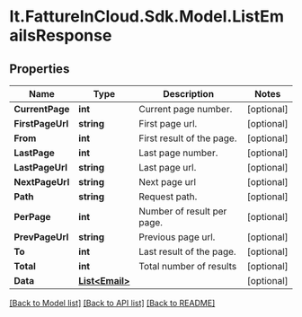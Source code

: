 # It.FattureInCloud.Sdk.Model.ListEmailsResponse

## Properties

Name | Type | Description | Notes
------------ | ------------- | ------------- | -------------
**CurrentPage** | **int** | Current page number. | [optional] 
**FirstPageUrl** | **string** | First page url. | [optional] 
**From** | **int** | First result of the page. | [optional] 
**LastPage** | **int** | Last page number. | [optional] 
**LastPageUrl** | **string** | Last page url. | [optional] 
**NextPageUrl** | **string** | Next page url | [optional] 
**Path** | **string** | Request path. | [optional] 
**PerPage** | **int** | Number of result per page. | [optional] 
**PrevPageUrl** | **string** | Previous page url. | [optional] 
**To** | **int** | Last result of the page. | [optional] 
**Total** | **int** | Total number of results | [optional] 
**Data** | [**List&lt;Email&gt;**](Email.md) |  | [optional] 

[[Back to Model list]](../../README.md#documentation-for-models) [[Back to API list]](../../README.md#documentation-for-api-endpoints) [[Back to README]](../../README.md)

